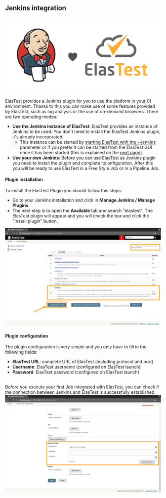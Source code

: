<div class="range range-xs-left">
<div class="cell-xs-10 cell-lg-6 text-md-left inset-md-right-80 cell-lg-push-1 offset-top-50 offset-lg-top-0">
<h2 id="content" class="h1">Jenkins integration</h2>
<div class="offset-top-30 offset-md-top-30">
</div>
</div>
</div>

<img style="border: none; margin: auto" class="img-responsive img-wellcome" src="/docs/jenkins/images/integration/elastest_jenkins.png"/>

ElasTest provides a Jenkins plugin for you to use the platform in your CI environment. Thanks to this you can make use of some features provided by ElasTest, such as log analysis or the use of on-demand browsers. There are two operating modes:

*   **Use the Jenkins instance of ElasTest**: ElasTest provides an instance of Jenkins to be used. You don't need to install the ElasTest Jenkins plugin, it's already incorporated.
    *   This instance can be started by [starting ElasTest with the --jenkins](/try-elastest) parameter or if you prefer it can be started from the ElasTest GUI once it has been started (this is explained on the [next page](/jenkins/try-jenkins)).
*   **Use your own Jenkins**: Before you can use ElasTest as Jenkins plugin you need to install the plugin and complete its onfiguration. After this you will be ready to use ElasTest in a Free Style Job or in a Pipeline Job.


<h4 class="holder-subtitle link-top">Plugin installation</h4>

To install the ElasTest Plugin you should follow this steps:

*   Go to your Jenkins installation and click in **Manage Jenkins / Manage Plugins**.
*   The next step is to open the **Available** tab and search "elastest". The ElasTest plugin will appear and you will check the box and click the "Install plugin" button.

<p></p>

<div class="docs-gallery inline-block">
    <a data-fancybox="gallery-3" href="/docs/jenkins/images/integration/plugin_install.png"><img class="img-responsive img-wellcome" src="/docs/jenkins/images/integration/plugin_install.png"/></a>
</div>

<h4 class="holder-subtitle link-top">Plugin configuration</h4>

The plugin configuration is very simple and you only have to fill in the following fields:

*   **ElasTest URL**: complete URL of ElasTest (including protocol and port)
*   **Username**: ElasTest username (configured on ElasTest launch)
*   **Password**: ElasTest password (configured on ElasTest launch)

<br>
Before you execute your first Job integrated with ElasTest, you can check if the connection between Jenkins and ElasTest is successfully established.

<div class="docs-gallery inline-block">
    <a data-fancybox="gallery-3" href="/docs/jenkins/images/integration/conf.png"><img class="img-responsive img-wellcome" src="/docs/jenkins/images/integration/conf.png"/></a>
</div>
